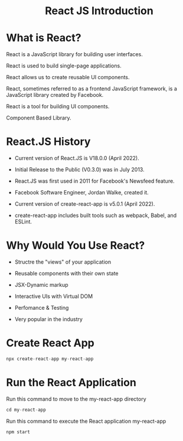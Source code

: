 <div align="center">
  <h1>React JS Introduction</h1>
</div>

# What is React?

React is a JavaScript library for building user interfaces.

React is used to build single-page applications.

React allows us to create reusable UI components.

React, sometimes referred to as a frontend JavaScript framework, is a JavaScript library created by Facebook.

React is a tool for building UI components.

Component Based Library.

# React.JS History

- Current version of React.JS is V18.0.0 (April 2022).

- Initial Release to the Public (V0.3.0) was in July 2013.

- React.JS was first used in 2011 for Facebook's Newsfeed feature.

- Facebook Software Engineer, Jordan Walke, created it.

- Current version of create-react-app is v5.0.1 (April 2022).

- create-react-app includes built tools such as webpack, Babel, and ESLint.

# Why Would You Use React?

- Structre the "views" of your application

- Reusable components with their own state

- JSX-Dynamic markup

- Interactive UIs with Virtual DOM

- Perfomance & Testing

- Very popular in the industry

# Create React App

```js
npx create-react-app my-react-app
```

# Run the React Application

Run this command to move to the my-react-app directory

```js
cd my-react-app
```

Run this command to execute the React application my-react-app

```js
npm start
```
